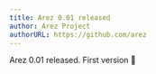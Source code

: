 ```yaml
---
title: Arez 0.01 released
author: Arez Project
authorURL: https://github.com/arez
---
```


Arez 0.01 released. First version 🎉
